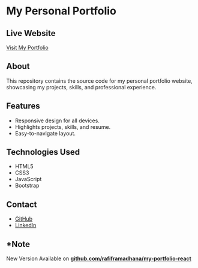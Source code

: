 # My Personal Portfolio

## Live Website
[Visit My Portfolio](https://rafiframadhana.github.io/My-Portfolio/)

## About
This repository contains the source code for my personal portfolio website, showcasing my projects, skills, and professional experience.

## Features
- Responsive design for all devices.
- Highlights projects, skills, and resume.
- Easy-to-navigate layout.

## Technologies Used
- HTML5
- CSS3
- JavaScript
- Bootstrap

## Contact
- [GitHub](https://github.com/rafiframadhana)
- [LinkedIn](https://www.linkedin.com/in/rafif-ramadhana-230603250/)

## *Note
New Version Available on **[github.com/rafiframadhana/my-portfolio-react](https://github.com/rafiframadhana/my-portfolio-react)**
